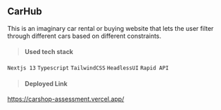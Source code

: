 ## CarHub

This is an imaginary car rental or buying website that lets the user filter through different cars based on different constraints.

> #### Used tech stack

`Nextjs 13` `Typescript` `TailwindCSS` `HeadlessUI` `Rapid API`

> #### Deployed Link

https://carshop-assessment.vercel.app/